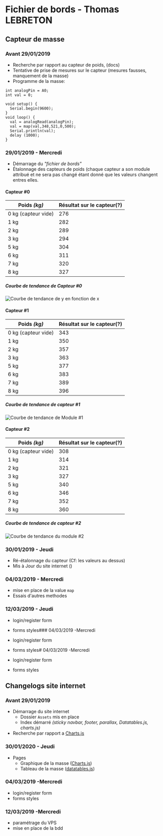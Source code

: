 
# Fichier de bords - Thomas LEBRETON

## Capteur de masse

### Avant 29/01/2019
- Recherche par rapport au capteur de poids, (docs)
- Tentative de prise de mesures sur le capteur (mesures fausses, manquement de la masse)
- Programme de la masse: 
```arduino
int analogPin = A0;
int val = 0;

void setup() {
  Serial.begin(9600);
}
void loop() {
  val = analogRead(analogPin);
  val = map(val,348,521,0,500);
  Serial.println(val);
  delay (1000);
}
```

### 29/01/2019 - Mercredi
- Démarrage du *"fichier de bords"*
- Étalonnage des capteurs de poids (chaque capteur a son module attribué et ne sera pas changé étant donné que les valeurs changent entres elles. 
#### Capteur #0
|Poids *(kg)*|Résultat sur le capteur(?)|
|--|--|
| 0 kg (capteur vide) | 276 |
| 1 kg | 282 |
| 2 kg | 289 |
| 3 kg | 294 |
| 5 kg | 304 |
| 6 kg | 311|
| 7 kg | 320 |
| 8 kg | 327 |

##### Courbe de tendance de Capteur #0
![Courbe de tendance de y en fonction de x](https://i.imgur.com/ykvpD7x.png)

#### Capteur #1
|Poids *(kg)*|Résultat sur le capteur(?)|
|--|--|
| 0 kg (capteur vide) | 343 |
| 1 kg | 350 |
| 2 kg | 357 |
| 3 kg | 363 |
| 5 kg | 377 |
| 6 kg | 383 |
| 7 kg | 389 |
| 8 kg | 396 |

##### Courbe de tendance de capteur #1
![Courbe de tendance de Module #1](https://i.imgur.com/U3jx82K.png)

#### Capteur #2
|Poids *(kg)*|Résultat sur le capteur(?)|
|--|--|
| 0 kg (capteur vide) | 308 |
| 1 kg | 314 |
| 2 kg | 321 |
| 3 kg | 327 |
| 5 kg | 340 |
| 6 kg | 346|
| 7 kg | 352 |
| 8 kg | 360 |

##### Courbe de tendance de capteur #2
![Courbe de tendance du module #2](https://i.imgur.com/PWdDhDC.png)

### 30/01/2019 - Jeudi
- Ré-étalonnage du capteur (Cf: les valeurs au dessus)
- Mis à Jour du site internet ()

### 04/03/2019 - Mercredi
- mise en place de la value `map`
- Essais d'autres methodes 

### 12/03/2019 - Jeudi  

- login/register form  
- forms styles### 04/03/2019 -Mercredi  

- login/register form  
- forms styles# 04/03/2019 -Mercredi
- login/register form
- forms styles

## Changelogs site internet

### Avant 29/01/2019
- Démarrage du site internet
    - Dossier `Assets` mis en place
    - Index démarré *(sticky navbar, footer, parallax, Datatables.js, charts.js)*
- Recherche par rapport a [Charts.js](https://www.chartjs.org/)

### 30/01/2020 - Jeudi
- Pages
	- Graphique de la masse ([Charts.js](https://www.chartjs.org/))
	- Tableau de la masse ([datatables.js](https://www.datatables.net/))

### 04/03/2019 -Mercredi
- login/register form
- forms styles

### 12/03/2019 -Mercredi
- paramétrage du VPS
- mise en place de la bdd
<!--stackedit_data:
eyJoaXN0b3J5IjpbLTg1MTY0NzY0MV19
-->